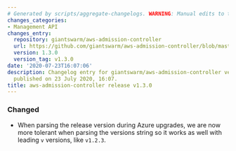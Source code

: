 ```yaml
---
# Generated by scripts/aggregate-changelogs. WARNING: Manual edits to this files will be overwritten.
changes_categories:
- Management API
changes_entry:
  repository: giantswarm/aws-admission-controller
  url: https://github.com/giantswarm/aws-admission-controller/blob/master/CHANGELOG.md#130---2020-07-23
  version: 1.3.0
  version_tag: v1.3.0
date: '2020-07-23T16:07:06'
description: Changelog entry for giantswarm/aws-admission-controller version 1.3.0,
  published on 23 July 2020, 16:07.
title: aws-admission-controller release v1.3.0
---
```


### Changed
- When parsing the release version during Azure upgrades, we are now more tolerant when parsing the versions string so it works as well with leading `v` versions, like `v1.2.3`.
